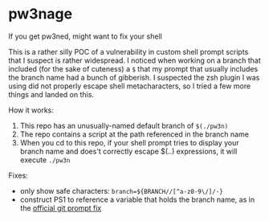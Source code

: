# pw3nage
If you get pw3ned, might want to fix your shell

This is a rather silly POC of a vulnerability in custom shell prompt scripts that I suspect is rather widespread. I noticed
when working on a branch that included (for the sake of cuteness) a `$` that my prompt that usually includes the branch
name had a bunch of gibberish. I suspected the zsh plugin I was using did not properly escape shell metacharacters, so
I tried a few more things and landed on this.

How it works:
1. This repo has an unusually-named default branch of `$(./pw3n)`
2. The repo contains a script at the path referenced in the branch name
3. When you cd to this repo, if your shell prompt tries to display your branch name and does't correctly escape $(..) expressions, it will execute `./pw3n`

Fixes:
 - only show safe characters: `branch=${BRANCH//[^a-z0-9\/]/-}`
 - construct PS1 to reference a variable that holds the branch name, as in the
   [official git prompt fix](https://github.com/git/git/commit/8976500cbbb13270398d3b3e07a17b8cc7bff43f)

